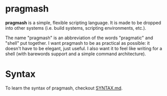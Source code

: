 # pragmash

**pragmash** is a simple, flexible scripting language. It is made to be dropped into other systems (i.e. build systems, scripting environments, etc.).

The name "pragmash" is an abbreviation of the words "pragmatic" and "shell" put together. I want pragmash to be as practical as possible: it doesn't have to be elegant, just useful. I also want it to feel like writing for a shell (with barewords support and a simple command architecture).

# Syntax

To learn the syntax of pragmash, checkout [SYNTAX.md](SYNTAX.md).
